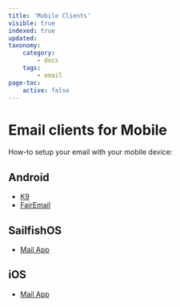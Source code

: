 ```yaml
---
title: 'Mobile Clients'
visible: true
indexed: true
updated:
taxonomy:
    category:
        - docs
    tags:
        - email
page-toc:
    active: false
---
```


# Email clients for Mobile

How-to setup your email with your mobile device:

## Android
- [K9](k9)
- [FairEmail](fairemail)

## SailfishOS
- [Mail App](sailfishos)

## iOS
- [Mail App](ios)
